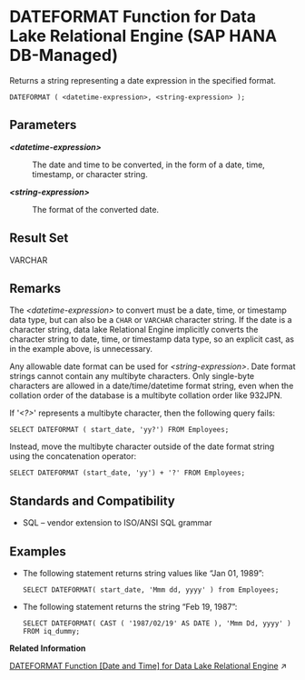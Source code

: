 <!-- loiod8071cc3053447a9bd6d90807082d61a -->

# DATEFORMAT Function for Data Lake Relational Engine \(SAP HANA DB-Managed\)

Returns a string representing a date expression in the specified format.



```
DATEFORMAT ( <datetime-expression>, <string-expression> );
```



<a name="loiod8071cc3053447a9bd6d90807082d61a__section_bk1_g2m_srb"/>

## Parameters


<dl>
<dt><b>

*<datetime-expression\>*

</b></dt>
<dd>

The date and time to be converted, in the form of a date, time, timestamp, or character string.



</dd><dt><b>

*<string-expression\>*

</b></dt>
<dd>

The format of the converted date.



</dd>
</dl>



<a name="loiod8071cc3053447a9bd6d90807082d61a__section_vx4_g2m_srb"/>

## Result Set

VARCHAR



<a name="loiod8071cc3053447a9bd6d90807082d61a__section_jt2_h2m_srb"/>

## Remarks

The *<datetime-expression\>* to convert must be a date, time, or timestamp data type, but can also be a `CHAR` or `VARCHAR` character string. If the date is a character string, data lake Relational Engine implicitly converts the character string to date, time, or timestamp data type, so an explicit cast, as in the example above, is unnecessary.

Any allowable date format can be used for *<string-expression\>*. Date format strings cannot contain any multibyte characters. Only single-byte characters are allowed in a date/time/datetime format string, even when the collation order of the database is a multibyte collation order like 932JPN.

If '*<?\>*' represents a multibyte character, then the following query fails:

```
SELECT DATEFORMAT ( start_date, 'yy?') FROM Employees;
```

Instead, move the multibyte character outside of the date format string using the concatenation operator:

```
SELECT DATEFORMAT (start_date, 'yy') + '?' FROM Employees;
```



<a name="loiod8071cc3053447a9bd6d90807082d61a__section_q1f_32m_srb"/>

## Standards and Compatibility

-   SQL – vendor extension to ISO/ANSI SQL grammar



<a name="loiod8071cc3053447a9bd6d90807082d61a__section_fmr_32m_srb"/>

## Examples

-   The following statement returns string values like “Jan 01, 1989”:

    ```
    SELECT DATEFORMAT( start_date, 'Mmm dd, yyyy' ) from Employees;
    ```

-   The following statement returns the string “Feb 19, 1987”:

    ```
    SELECT DATEFORMAT( CAST ( '1987/02/19' AS DATE ), 'Mmm Dd, yyyy' ) FROM iq_dummy;
    ```


**Related Information**  


[DATEFORMAT Function \[Date and Time\] for Data Lake Relational Engine](https://help.sap.com/viewer/19b3964099384f178ad08f2d348232a9/2023_4_QRC/en-US/a546abe884f21015bc048c3994136804.html "Returns a string representing a date expression in the specified format.") :arrow_upper_right:

